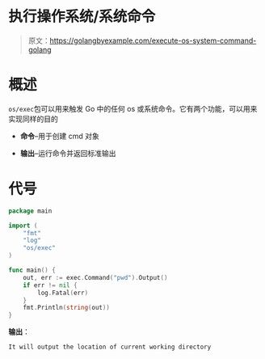 # 执行操作系统/系统命令

> 原文：<https://golangbyexample.com/execute-os-system-command-golang>

# **概述**

`os/exec`包可以用来触发 Go 中的任何 os 或系统命令。它有两个功能，可以用来实现同样的目的

*   **命令**–用于创建 cmd 对象

*   **输出**–运行命令并返回标准输出

# **代号**

```go
package main

import (
    "fmt"
    "log"
    "os/exec"
)

func main() {
    out, err := exec.Command("pwd").Output()
    if err != nil {
        log.Fatal(err)
    }
    fmt.Println(string(out))
}
```

**输出**：

```go
It will output the location of current working directory
```